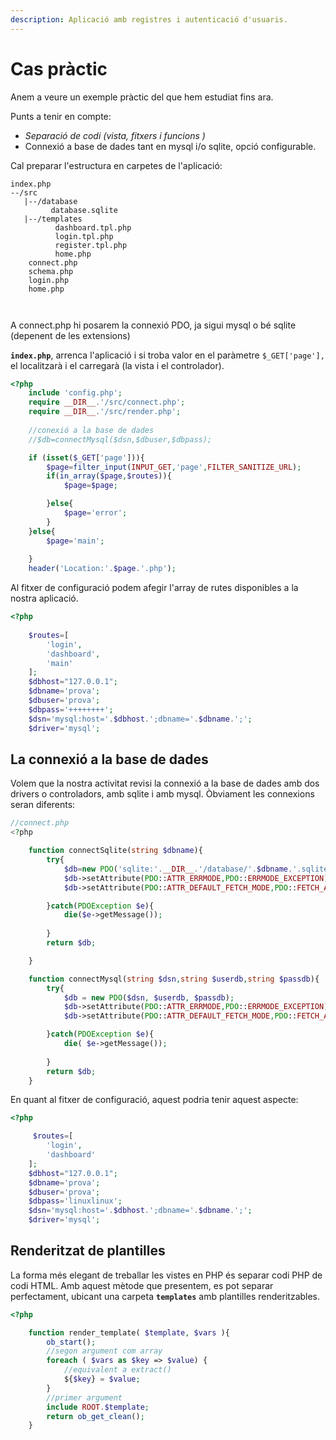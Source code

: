 ```yaml
---
description: Aplicació amb registres i autenticació d'usuaris.
---
```


# Cas pràctic

Anem a veure un exemple pràctic del que hem estudiat fins ara.

Punts a tenir en compte:

* _Separació de codi \(vista, fitxers i funcions \)_
* Connexió a base de dades tant en mysql i/o sqlite, opció configurable.

Cal preparar l'estructura en carpetes de l'aplicació:

```text
index.php
--/src
   |--/database
         database.sqlite
   |--/templates
          dashboard.tpl.php
          login.tpl.php
          register.tpl.php
          home.php
    connect.php
    schema.php
    login.php
    home.php
    
    
```

A connect.php hi posarem la connexió PDO, ja sigui mysql o bé sqlite \(depenent de les extensions\)

**`index.php`**, arrenca l'aplicació i si troba valor en el paràmetre `$_GET['page'],` el localitzarà i el carregarà \(la vista i el controlador\).

```php
<?php
    include 'config.php';
    require __DIR__.'/src/connect.php';
    require __DIR__.'/src/render.php';
    
    //conexió a la base de dades
    //$db=connectMysql($dsn,$dbuser,$dbpass);

    if (isset($_GET['page'])){
        $page=filter_input(INPUT_GET,'page',FILTER_SANITIZE_URL);
        if(in_array($page,$routes)){
            $page=$page;

        }else{
            $page='error';
        }
    }else{
        $page='main';
        
    }
    header('Location:'.$page.'.php');

```

Al fitxer de configuració podem afegir l'array de rutes disponibles a la nostra aplicació.

```php
<?php
   
    $routes=[
        'login',
        'dashboard',
        'main'
    ];
    $dbhost="127.0.0.1";
    $dbname='prova';
    $dbuser='prova';
    $dbpass='++++++++';
    $dsn='mysql:host='.$dbhost.';dbname='.$dbname.';';
    $driver='mysql';
```

## La connexió a la base de dades

Volem que la nostra activitat revisi la connexió a la base de dades amb dos drivers o controladors, amb sqlite i amb mysql. Òbviament les connexions seran diferents:

```php
//connect.php
<?php

    function connectSqlite(string $dbname){
        try{
            $db=new PDO('sqlite:'.__DIR__.'/database/'.$dbname.'.sqlite');
            $db->setAttribute(PDO::ATTR_ERRMODE,PDO::ERRMODE_EXCEPTION);
            $db->setAttribute(PDO::ATTR_DEFAULT_FETCH_MODE,PDO::FETCH_ASSOC);

        }catch(PDOException $e){
            die($e->getMessage());
    
        }
        return $db;

    }

    function connectMysql(string $dsn,string $userdb,string $passdb){
        try{
            $db = new PDO($dsn, $userdb, $passdb);
            $db->setAttribute(PDO::ATTR_ERRMODE,PDO::ERRMODE_EXCEPTION);
            $db->setAttribute(PDO::ATTR_DEFAULT_FETCH_MODE,PDO::FETCH_ASSOC);

        }catch(PDOException $e){
            die( $e->getMessage());
            
        }
        return $db;
    }
```

En quant al fitxer de configuració, aquest podria tenir aquest aspecte:

```php
<?php

     $routes=[
        'login',
        'dashboard'
    ];
    $dbhost="127.0.0.1";
    $dbname='prova';
    $dbuser='prova';
    $dbpass='linuxlinux';
    $dsn='mysql:host='.$dbhost.';dbname='.$dbname.';';
    $driver='mysql';
```

## Renderitzat de plantilles

La forma més elegant de treballar les vistes en PHP és separar codi PHP de codi HTML. Amb aquest mètode que presentem, es pot separar perfectament, ubicant una carpeta  **`templates`** amb plantilles renderitzables.

```php
<?php

    function render_template( $template, $vars ){
        ob_start();
        //segon argument com array
		foreach ( $vars as $key => $value) {
            //equivalent a extract()
			${$key} = $value;
        }
        //primer argument
		include ROOT.$template;
		return ob_get_clean();
	}
```



